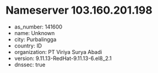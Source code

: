 # Nameserver 103.160.201.198

* as_number: 141600
* name: Unknown
* city: Purbalingga
* country: ID
* organization: PT Viriya Surya Abadi
* version: 9.11.13-RedHat-9.11.13-6.el8_2.1
* dnssec: true
